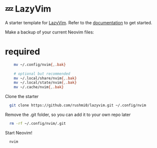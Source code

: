 # 💤 LazyVim

A starter template for [LazyVim](https://github.com/LazyVim/LazyVim).
Refer to the [documentation](https://lazyvim.github.io/installation) to get started.


Make a backup of your current Neovim files:

# required
```bash
    mv ~/.config/nvim{,.bak}
    
    # optional but recommended
    mv ~/.local/share/nvim{,.bak}
    mv ~/.local/state/nvim{,.bak}
    mv ~/.cache/nvim{,.bak}
```

Clone the starter
```bash
  git clone https://github.com/rushmi0/lazyvim.git ~/.config/nvim
```

Remove the .git folder, so you can add it to your own repo later

```bash
  rm -rf ~/.config/nvim/.git
```

Start Neovim!

```bash
  nvim
```